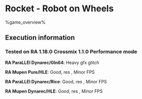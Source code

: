 # Rocket - Robot on Wheels 

%game_overview%

## Execution information

### Tested on RA 1.18.0 Crossmix 1.1.0 Performance mode

**RA ParaLLEl Dynarec/Gln64**: Heavy gfx glitch

**RA Mupen Pure/HLE**: Good, res , Minor FPS

**RA ParaLLEl Dynarec/Rice**: Good, res , Minor FPS

**RA Mupen Dynarec/HLE**: Good, res , Minor FPS